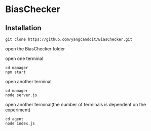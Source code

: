 # BiasChecker

## Installation

```console
git clone https://github.com/yangcandoit/BiasChecker.git
```

open the BiasChecker folder

open one terminal
```console
cd manager
npm start
```
open another terminal
```console
cd manager 
node server.js
```
open another terminal(the number of terminals is dependent on the experiment)
```console
cd agent
node index.js
```


